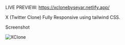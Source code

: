 LIVE PREVIEW:
https://xclonebyseyar.netlify.app/

X (Twitter Clone) Fully Responsive using tailwind CSS. 

Screenshot

![XClone](https://github.com/SeyarSawayz/XClone/assets/64561523/b57319af-f056-4645-87a9-96228f0a7b17)
